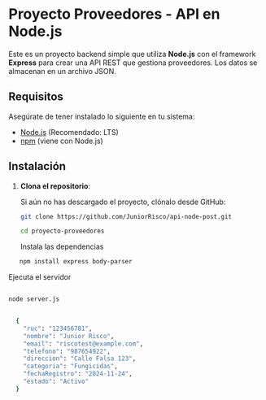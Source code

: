 # Proyecto Proveedores - API en Node.js

Este es un proyecto backend simple que utiliza **Node.js** con el framework **Express** para crear una API REST que gestiona proveedores. Los datos se almacenan en un archivo JSON.

## Requisitos

Asegúrate de tener instalado lo siguiente en tu sistema:

- [Node.js](https://nodejs.org/) (Recomendado: LTS)
- [npm](https://www.npmjs.com/) (viene con Node.js)

## Instalación

1. **Clona el repositorio**:

   Si aún no has descargado el proyecto, clónalo desde GitHub:

   ```bash
   git clone https://github.com/JuniorRisco/api-node-post.git

   ```

   ```bash
   cd proyecto-proveedores
   ```

   Instala las dependencias

```bash
   npm install express body-parser

```

Ejecuta el servidor

```bash

node server.js

```

```bash

  {
    "ruc": "123456781",
    "nombre": "Junior Risco",
    "email": "riscotest@example.com",
    "telefono": "987654922",
    "direccion": "Calle Falsa 123",
    "categoria": "Fungicidas",
    "fechaRegistro": "2024-11-24",
    "estado": "Activo"
  }



```
